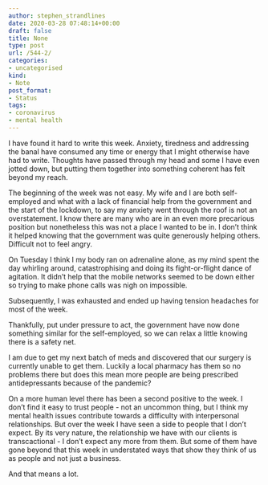 ```yaml
---
author: stephen_strandlines
date: 2020-03-28 07:48:14+00:00
draft: false
title: None
type: post
url: /544-2/
categories:
- uncategorised
kind:
- Note
post_format:
- Status
tags:
- coronavirus
- mental health
---
```


I have found it hard to write this week. Anxiety, tiredness and addressing the banal have consumed any time or energy that I might otherwise have had to write. Thoughts have passed through my head and some I have even jotted down, but putting them together into something coherent has felt beyond my reach.

The beginning of the week was not easy. My wife and I are both self-employed and what with a lack of financial help from the government and the start of the lockdown, to say my anxiety went through the roof is not an overstatement. I know there are many who are in an even more precarious position but nonetheless this was not a place I wanted to be in. I don’t think it helped knowing that the government was quite generously helping others. Difficult not to feel angry.

On Tuesday I think I my body ran on adrenaline alone, as my mind spent the day whirling around, catastrophising and doing its fight-or-flight dance of agitation. It didn’t help that the mobile networks seemed to be down either so trying to make phone calls was nigh on impossible.

Subsequently, I was exhausted and ended up having tension headaches for most of the week.

Thankfully, put under pressure to act, the government have now done something similar for the self-employed, so we can relax a little knowing there is a safety net.

I am due to get my next batch of meds and discovered that our surgery is currently unable to get them. Luckily a local pharmacy has them so no problems there but does this mean more people are being prescribed antidepressants because of the pandemic?

On a more human level there has been a second positive to the week. I don’t find it easy to trust people - not an uncommon thing, but I think my mental health issues contribute towards a difficulty with interpersonal relationships. But over the week I have seen a side to people that I don’t expect. By its very nature, the relationship we have with our clients is transcactional - I don’t expect any more from them. But some of them have gone beyond that this week in understated ways that show they think of us as people and not just a business.

And that means a lot.
